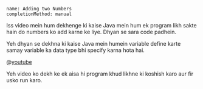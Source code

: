 ```ngMeta
name: Adding two Numbers
completionMethod: manual
```

Iss video mein hum dekhenge ki kaise Java mein hum ek program likh sakte hain do numbers ko add karne ke liye. Dhyan se sara code padhein.

Yeh dhyan se dekhna ki kaise Java mein humein variable define karte samay variable ka data type bhi specify karna hota hai.

@[youtube](f0TkvRQ30GQ)

Yeh video ko dekh ke ek aisa hi program khud likhne ki koshish karo aur fir usko run karo.
